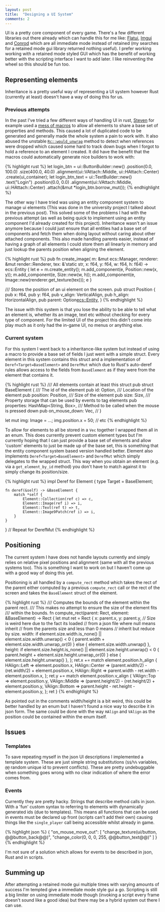 ```yaml
---
layout: post
title:  "Designing a UI System"
comments: 2
---
```


UI is a pretty core component of every game. There's a few different
libraries out there already which can handle this for me like:
[Flatui][flatui], [Imgui][imgui] and [Conrod][conrod] which are
all immediate mode instead of retained (my searches for a retained
mode gui library returned nothing useful). I prefer working working
with a retained mode styled GUI which has the benefit of working
better with the scripting interface I want to add later. I like
reinventing the wheel so this should be fun too.

## Representing elements

Inheritance is a pretty useful way of representing a UI system however
Rust (currently at least) doesn't have a way of doing this for us.

### Previous attempts

In the past I've tried a few different ways of handling UI in rust,
[Steven][steven] for example used a [mess of macros][steven-ui-macro]
to allow all elements to share a base set of properties and methods.
This caused a lot of duplicated code to be generated and generally
made the whole system a pain to work with. It also abused the unstable
[`Rc::would_unwrap`][would_unwrap] method to detect when references
were dropped which caused some hard to track down bugs when I forgot
to hold a reference to an element I created. It did have the benefit
that the macros could automatically generate nice builders to work
with:

{% highlight rust %}
let login_btn = ui::ButtonBuilder::new()
    .position(0.0, 100.0)
    .size(400.0, 40.0)
    .alignment(ui::VAttach::Middle, ui::HAttach::Center)
    .create(ui_container);
let login_btn_text = ui::TextBuilder::new()
    .text("Login")
    .position(0.0, 0.0)
    .alignment(ui::VAttach::Middle, ui::HAttach::Center)
    .attach(&mut *login_btn.borrow_mut());
{% endhighlight %}

The other way I have tried was using an entity component system to
manage ui elements (This was done in the university project I talked
about in the previous post). This solved some of the problems I had
with the previous attempt (as well as being quick to implement using
an entity component I'd already created for this project). Inheritance
wasn't an issue anymore because I could just ensure that all entities
had a base set of components and fetch them when doing layout without
caring about other attached components. This also made handling
parents easier, instead of having a graph of all elements I could store
them all linearly in memory and just lookup the parents position when
aligning the element.

{% highlight rust %}
pub fn create_image(
    m: &mut ecs::Manager, renderer: &mut render::Renderer,
    tex: &'static str, x: f64, y: f64, w: f64, h: f64) -> ecs::Entity
{
    let e = m.create_entity();
    m.add_component(e, Position::new(x, y));
    m.add_component(e, Size::new(w, h));
    m.add_component(e, Image::new(renderer.get_texture(tex)));
    e
}

/// Stores the position of an ui element on the screen.
pub struct Position {
    pub x: f64,
    pub y: f64,
    pub v_align: VerticalAlign,
    pub h_align: HorizontalAlign,
    pub parent: Option<ecs::Entity>,
}
{% endhighlight %}

The issue with this system is that you lose the ability to be able
to tell what an element is, whether its an image, text etc without
checking for every type of component. For the limited UI of the
project this didn't come into play much as it only had the in-game
UI, no menus or anything else.

### Current system

For this system I went back to a inheritance-like system but instead
of using a macro to provide a base set of fields I just went with
a simple struct. Every element in this system contains this struct
and a implementation of `Deref<Target=BaseElement>` and `DerefMut`
which due to Rust's auto-deref rules allows access to the fields
from `BaseElement` as if they were from the element that contains it.

{% highlight rust %}
/// All elements contain at least this struct
pub struct BaseElement {
    /// The id of the element
    pub id: Option<String>,
    /// Location of the element
    pub position: Position,
    /// Size of the element
    pub size: Size,
    /// Property storage that can be used by events to tag elements
    pub properties: HashMap<String, Box<Any>>,
    /// Method to be called when the mouse is pressed down
    pub on_mouse_down: Vec<MethodDesc>,
    // <snip>
}

let mut img: Image = ...;
img.position.x = 50;
// etc
{% endhighlight %}

To allow for elements to all be stored in a `Vec` together I wrapped
them all in an enum. This does currently prevent custom element types
but I'm currently hoping that I can just provide a base set of elements
and allow 'custom' elements to just be made up of the base set, this is
something that the entity component system based version handled better.
Element also implements `Deref<Target=BaseElement>` and `DerefMut` which
simply delegates to the wrapped struct. This way when you obtain an
element (e.g. via a `get_element_by_id` method) you don't have to match
against it to simply change its position/size.

{% highlight rust %}
impl Deref for Element {
    type Target = BaseElement;

    fn deref(&self) -> &BaseElement {
        match *self {
            Element::Collection(ref c) => c,
            Element::Image(ref i) => i,
            Element::Text(ref t) => t,
            Element::Image9Patch(ref i) => i,
        }
    }
}
// Repeat for DerefMut
{% endhighlight %}

## Positioning

The current system I have does not handle layouts currently and
simply relies on relative pixel positions and alignment (same
with all the previous systems too). This is something I want
to work on but I haven't come up with a good way of doing this
yet.

Positioning is all handled by a `compute_rect` method which
takes the rect of the parent either computed by a previous
`compute_rect` call or the rect of the screen and takes the
`BaseElement` struct of the element.

{% highlight rust %}
/// Computes the bounds of the element within the parent rect.
/// This makes no attempt to ensure the size of the element fits
/// within the bounds.
fn compute_rect(parent: Rect, element: &BaseElement) -> Rect {
    let mut ret = Rect {
        x: parent.x,
        y: parent.y,
        // Size is weird here due to the fact its loaded
        // from a json file where null means inherit
        // from the parents size and less than 0 means
        // inherit but reduce by size.
        width: if element.size.width.is_none()
                    || element.size.width.unwrap() < 0 {
            parent.width + element.size.width.unwrap_or(0)
        } else {
            element.size.width.unwrap()
        },
        height: if element.size.height.is_none()
                    || element.size.height.unwrap() < 0 {
            parent.height + element.size.height.unwrap_or(0)
        } else {
            element.size.height.unwrap()
        },
    };
    ret.x += match element.position.h_align {
        HAlign::Left => element.position.x,
        HAlign::Center =>
            (parent.width/2) - (ret.width/2) + element.position.x,
        HAlign::Right =>
            parent.width - ret.width - element.position.x,
    };
    ret.y += match element.position.v_align {
        VAlign::Top => element.position.y,
        VAlign::Middle =>
            (parent.height/2) - (ret.height/2) + element.position.y,
        VAlign::Bottom =>
            parent.height - ret.height - element.position.y,
    };
    ret
}
{% endhighlight %}

As pointed out in the comments width/height is a bit weird, this
could be better handled by an enum but I haven't found a nice
way to describe it in json form. The same could be done with
the way `HAlign` and `VAlign` as the position could be contained
within the enum itself.

## Issues

### Templates

To save repeating myself in the json UI descriptions I implemented a
template system. These are just simple string substitutions (`$$`/`%%`
variables, `@@` random unique id to prevent conflicts). These are pretty
undebuggable when something goes wrong with no clear indication of
where the error comes from.

### Events

Currently they are pretty hacky. Strings that describe method
calls in json. With a 'fun' custom syntax to referring to elements
with dynamically generated ids (due to templates). This means
all functions that can be used in events must be declared up front
(scripts can't add their own) causing things like the `single_player`
call being accessible whilst already in game.

{% highlight json %}
{
    "on_mouse_move_out": [
        "change_texture(ui/button, @@button_back@@)",
        "change_color(0, 0, 0, 255, @@button_text@@)"
    ]
}
{% endhighlight %}

I'm not sure of a solution which allows for events to be described in
json, Rust and in scripts.

## Summing up

After attempting a retained mode gui multiple times with varying amounts
of success I'm tempted give a immediate mode style gui a go. Scripting
is still a big limiter on using immediate mode though (invoking a script
every frame doesn't sound like a good idea) but there may be a hybrid
system out there I can use.

[flatui]: https://github.com/google/flatui
[imgui]: https://github.com/ocornut/imgui
[conrod]: https://github.com/PistonDevelopers/conrod
[steven]: https://github.com/Thinkofname/steven
[steven-ui-macro]: https://github.com/Thinkofname/steven/blob/5e0c041a711a19a6220821c2a3c2e96f0cbb1833/src/ui/mod.rs#L473
[would_unwrap]: https://doc.rust-lang.org/std/rc/struct.Rc.html#method.would_unwrap
